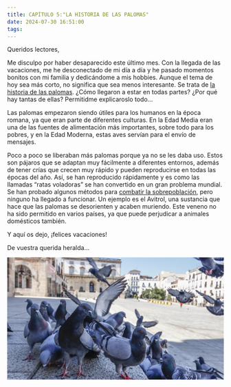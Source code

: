 ```yaml
---
title: CAPÍTULO 5:"LA HISTORIA DE LAS PALOMAS"
date: 2024-07-30 16:51:00
tags:
---
```


Queridos lectores,

Me disculpo por haber desaparecido este último mes. Con la llegada de las vacaciones, me he desconectado de mi día a día y he pasado momentos bonitos con mi familia y dedicándome a mis hobbies. Aunque el tema de hoy sea más corto, no significa que sea menos interesante. Se trata de [la historia de las palomas](https://poultrylife.com/la-paloma/las-palomas-en-la-historia/). ¿Cómo llegaron a estar en todas partes? ¿Por qué hay tantas de ellas? Permitidme explicaroslo todo...

Las palomas empezaron siendo útiles para los humanos en la época romana, ya que eran parte de diferentes culturas. En la Edad Media eran una de las fuentes de alimentación más importantes, sobre todo para los pobres, y en la Edad Moderna, estas aves servían para el envío de mensajes.

Poco a poco se liberaban más palomas porque ya no se les daba uso. Estos son pájaros que se adaptan muy fácilmente a diferentes entornos, además de tener crías que crecen muy rápido y pueden reproducirse en todas las épocas del año. Así, se han reproducido rápidamente y es como las llamadas “ratas voladoras” se han convertido en un gran problema mundial. Se han probado algunos métodos para [combatir la sobrepoblación](https://inventariobogota.sdp.gov.co/estudios/el-control-de-la-sobrepoblaci%C3%B3n-de-la-paloma-columba-livia-versus-el-impacto-ambiental), pero ninguno ha llegado a funcionar. Un ejemplo es el Avitrol, una sustancia que hace que las palomas se desorienten y acaben muriendo. Este veneno no ha sido permitido en varios países, ya que puede perjudicar a animales domésticos también.

Y aquí os dejo, ¡felices vacaciones!

De vuestra querida heralda...

![palomas](/images/palomitas.jpg)

